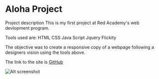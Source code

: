 # Aloha Project

Project description
This is my first project at Red Academy's web devlopment program.

Tools used are:
HTML
CSS
Java Script
Jquery
Flickity

The objective was to create a responsive copy of a webpage following a designers vision using the tools above.

The link to the site is [GitHub](https://isha21.github.io/Aloha-Project-Summer/)

![Alt screenshot](/images/screen.png)